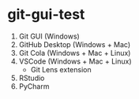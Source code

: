 # git-gui-test

1. Git GUI (Windows)
2. GitHub Desktop (Windows + Mac)
3. Git Cola (Windows + Mac + Linux)
4. VSCode (Windows + Mac + Linux)
    - Git Lens extension
5. RStudio
6. PyCharm

